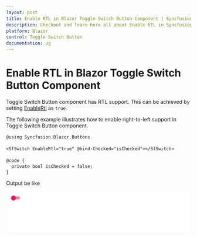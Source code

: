 ```yaml
---
layout: post
title: Enable RTL in Blazor Toggle Switch Button Component | Syncfusion
description: Checkout and learn here all about Enable RTL in Syncfusion Blazor Toggle Switch Button component and more.
platform: Blazor
control: Toggle Switch Button 
documentation: ug
---
```


# Enable RTL in Blazor Toggle Switch Button Component

Toggle Switch Button component has RTL support. This can be achieved by setting [EnableRtl](https://help.syncfusion.com/cr/blazor/Syncfusion.Blazor.Buttons.SfSwitch-1.html) as `true`.

The following example illustrates how to enable right-to-left support in Toggle Switch Button component.

```cshtml
@using Syncfusion.Blazor.Buttons

<SfSwitch EnableRtl="true" @bind-Checked="isChecked"></SfSwitch>

@code {
  private bool isChecked = false;
}

```

  Output be like

![Switch Sample](./../images/switch-rtl.png)